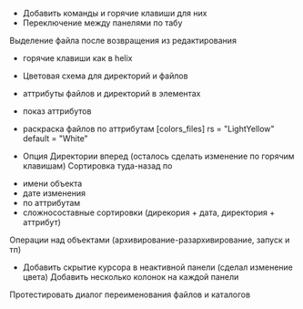 + Добавить команды и горячие клавиши для них
+ Переключение между панелями по табу

Выделение файла после возвращения из редактирования

+ горячие клавиши как в helix
+ Цветовая схема для директорий и файлов

+ аттрибуты файлов и директорий в элементах
+ показ аттрибутов

+ раскраска файлов по аттрибутам
    [colors_files]
    rs = "LightYellow"
    default = "White"

+ Опция Директории вперед
(осталось сделать изменение по горячим клавишам) Сортировка туда-назад по
- имени объекта
- дате изменения
- по аттрибутам
- сложносоставные сортировки (дирекория + дата, директория + аттрибут)

Операции над объектами (архивирование-разархивирование, запуск и тп)

+ Добавить скрытие курсора в неактивной панели (сделал изменение цвета)
Добавить несколько колонок на каждой панели

Протестировать диалог переименования файлов и каталогов